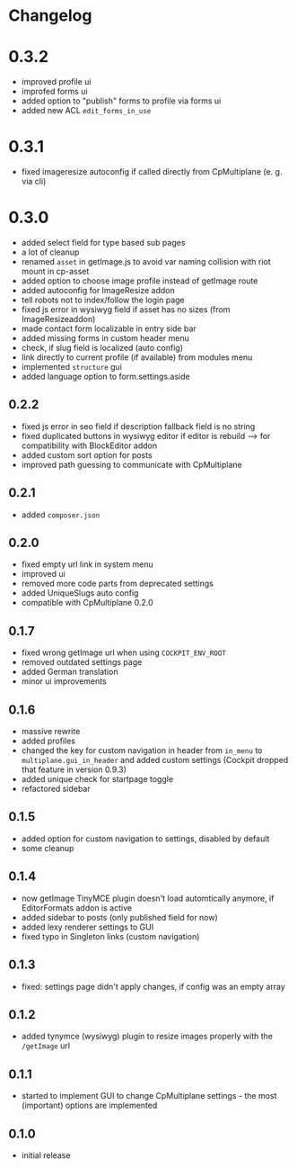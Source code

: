 # Changelog

# 0.3.2

* improved profile ui
* improfed forms ui
* added option to "publish" forms to profile via forms ui
* added new ACL `edit_forms_in_use`

# 0.3.1

* fixed imageresize autoconfig if called directly from CpMultiplane (e. g. via cli)

# 0.3.0

* added select field for type based sub pages
* a lot of cleanup
* renamed `asset` in getImage.js to avoid var naming collision with riot mount in cp-asset
* added option to choose image profile instead of getImage route
* added autoconfig for ImageResize addon
* tell robots not to index/follow the login page
* fixed js error in wysiwyg field if asset has no sizes (from ImageResizeaddon)
* made contact form localizable in entry side bar
* added missing forms in custom header menu
* check, if slug field is localized (auto config)
* link directly to current profile (if available) from modules menu
* implemented `structure` gui
* added language option to form.settings.aside

## 0.2.2

* fixed js error in seo field if description fallback field is no string
* fixed duplicated buttons in wysiwyg editor if editor is rebuild --> for compatibility with BlockEditor addon
* added custom sort option for posts
* improved path guessing to communicate with CpMultiplane

## 0.2.1

* added `composer.json`

## 0.2.0

* fixed empty url link in system menu
* improved ui
* removed more code parts from deprecated settings
* added UniqueSlugs auto config
* compatible with CpMultiplane 0.2.0

## 0.1.7

* fixed wrong getImage url when using `COCKPIT_ENV_ROOT`
* removed outdated settings page
* added German translation
* minor ui improvements

## 0.1.6

* massive rewrite
* added profiles
* changed the key for custom navigation in header from `in_menu` to `multiplane.gui_in_header` and added custom settings (Cockpit dropped that feature in version 0.9.3)
* added unique check for startpage toggle
* refactored sidebar

## 0.1.5

* added option for custom navigation to settings, disabled by default
* some cleanup

## 0.1.4

* now getImage TinyMCE plugin doesn't load automtically anymore, if EditorFormats addon is active
* added sidebar to posts (only published field for now)
* added lexy renderer settings to GUI
* fixed typo in Singleton links (custom navigation)

## 0.1.3

* fixed: settings page didn't apply changes, if config was an empty array

## 0.1.2

* added tynymce (wysiwyg) plugin to resize images properly with the `/getImage` url

## 0.1.1

* started to implement GUI to change CpMultiplane settings - the most (important) options are implemented

## 0.1.0

* initial release
